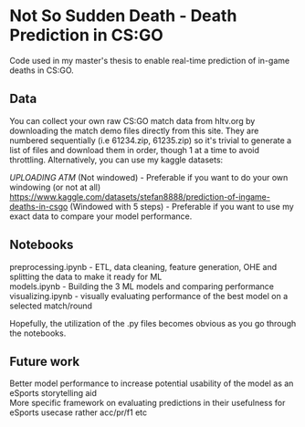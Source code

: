 # Not So Sudden Death - Death Prediction in CS:GO
Code used in my master's thesis to enable real-time prediction of in-game deaths in CS:GO.

## Data
You can collect your own raw CS:GO match data from hltv.org by downloading the match demo files directly from this site. They are numbered sequentially (i.e 61234.zip, 61235.zip) so it's trivial to generate a list of files and download them in order, though 1 at a time to avoid throttling.
Alternatively, you can use my kaggle datasets:

*UPLOADING ATM* (Not windowed) - Preferable if you want to do your own windowing (or not at all)  
https://www.kaggle.com/datasets/stefan8888/prediction-of-ingame-deaths-in-csgo (Windowed with 5 steps) - Preferable if you want to use my exact data to compare your model performance.

## Notebooks
preprocessing.ipynb - ETL, data cleaning, feature generation, OHE and splitting the data to make it ready for ML  
models.ipynb - Building the 3 ML models and comparing performance  
visualizing.ipynb - visually evaluating performance of the best model on a selected match/round  

Hopefully, the utilization of the .py files becomes obvious as you go through the notebooks.

## Future work
Better model performance to increase potential usability of the model as an eSports storytelling aid  
More specific framework on evaluating predictions in their usefulness for eSports usecase rather acc/pr/f1 etc
